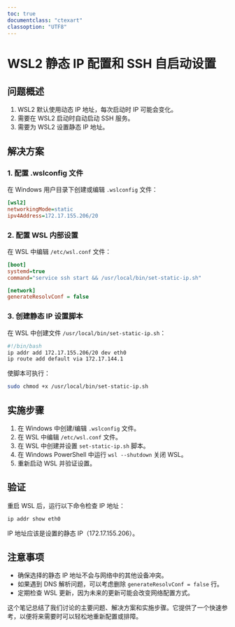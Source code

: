 ```yaml
---
toc: true
documentclass: "ctexart"
classoption: "UTF8"
---
```


# WSL2 静态 IP 配置和 SSH 自启动设置

## 问题概述

1. WSL2 默认使用动态 IP 地址，每次启动时 IP 可能会变化。
2. 需要在 WSL2 启动时自动启动 SSH 服务。
3. 需要为 WSL2 设置静态 IP 地址。

## 解决方案

### 1. 配置 .wslconfig 文件

在 Windows 用户目录下创建或编辑 `.wslconfig` 文件：

```ini
[wsl2]
networkingMode=static
ipv4Address=172.17.155.206/20
```

### 2. 配置 WSL 内部设置

在 WSL 中编辑 `/etc/wsl.conf` 文件：

```ini
[boot]
systemd=true
command="service ssh start && /usr/local/bin/set-static-ip.sh"

[network]
generateResolvConf = false
```

### 3. 创建静态 IP 设置脚本

在 WSL 中创建文件 `/usr/local/bin/set-static-ip.sh`：

```bash
#!/bin/bash
ip addr add 172.17.155.206/20 dev eth0
ip route add default via 172.17.144.1
```

使脚本可执行：

```bash
sudo chmod +x /usr/local/bin/set-static-ip.sh
```

## 实施步骤

1. 在 Windows 中创建/编辑 `.wslconfig` 文件。
2. 在 WSL 中编辑 `/etc/wsl.conf` 文件。
3. 在 WSL 中创建并设置 `set-static-ip.sh` 脚本。
4. 在 Windows PowerShell 中运行 `wsl --shutdown` 关闭 WSL。
5. 重新启动 WSL 并验证设置。

## 验证

重启 WSL 后，运行以下命令检查 IP 地址：

```bash
ip addr show eth0
```

IP 地址应该是设置的静态 IP（172.17.155.206）。

## 注意事项

- 确保选择的静态 IP 地址不会与网络中的其他设备冲突。
- 如果遇到 DNS 解析问题，可以考虑删除 `generateResolvConf = false` 行。
- 定期检查 WSL 更新，因为未来的更新可能会改变网络配置方式。

这个笔记总结了我们讨论的主要问题、解决方案和实施步骤。它提供了一个快速参考，以便将来需要时可以轻松地重新配置或排障。

